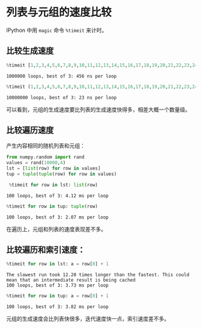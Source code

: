 
# 列表与元组的速度比较

IPython 中用 `magic` 命令 `%timeit` 来计时。

## 比较生成速度


```python
%timeit [1,2,3,4,5,6,7,8,9,10,11,12,13,14,15,16,17,18,19,20,21,22,23,24,25]
```

    1000000 loops, best of 3: 456 ns per loop



```python
%timeit (1,2,3,4,5,6,7,8,9,10,11,12,13,14,15,16,17,18,19,20,21,22,23,24,25)
```

    10000000 loops, best of 3: 23 ns per loop


可以看到，元组的生成速度要比列表的生成速度快得多，相差大概一个数量级。

## 比较遍历速度

产生内容相同的随机列表和元组：


```python
from numpy.random import rand
values = rand(10000,4)
lst = [list(row) for row in values]
tup = tuple(tuple(row) for row in values)
```


```python
 %timeit for row in lst: list(row)
```

    100 loops, best of 3: 4.12 ms per loop



```python
%timeit for row in tup: tuple(row)
```

    100 loops, best of 3: 2.07 ms per loop


在遍历上，元组和列表的速度表现差不多。

## 比较遍历和索引速度：


```python
%timeit for row in lst: a = row[0] + 1
```

    The slowest run took 12.20 times longer than the fastest. This could mean that an intermediate result is being cached 
    100 loops, best of 3: 3.73 ms per loop



```python
%timeit for row in tup: a = row[0] + 1
```

    100 loops, best of 3: 3.82 ms per loop


元组的生成速度会比列表快很多，迭代速度快一点，索引速度差不多。
